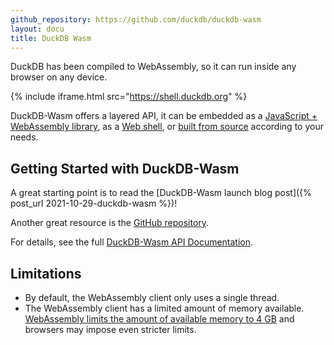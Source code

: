 ```yaml
---
github_repository: https://github.com/duckdb/duckdb-wasm
layout: docu
title: DuckDB Wasm
---
```


DuckDB has been compiled to WebAssembly, so it can run inside any browser on any device.

<!-- markdownlint-disable-next-line -->
{% include iframe.html src="https://shell.duckdb.org" %}

DuckDB-Wasm offers a layered API, it can be embedded as a [JavaScript + WebAssembly library](https://www.npmjs.com/package/@duckdb/duckdb-wasm), as a [Web shell](https://www.npmjs.com/package/@duckdb/duckdb-wasm-shell), or [built from source](https://github.com/duckdb/duckdb-wasm) according to your needs.

## Getting Started with DuckDB-Wasm

A great starting point is to read the [DuckDB-Wasm launch blog post]({% post_url 2021-10-29-duckdb-wasm %})!

Another great resource is the [GitHub repository](https://github.com/duckdb/duckdb-wasm).

For details, see the full [DuckDB-Wasm API Documentation](https://shell.duckdb.org/docs/modules/index.html).

## Limitations

* By default, the WebAssembly client only uses a single thread.
* The WebAssembly client has a limited amount of memory available. [WebAssembly limits the amount of available memory to 4 GB](https://v8.dev/blog/4gb-wasm-memory) and browsers may impose even stricter limits.
